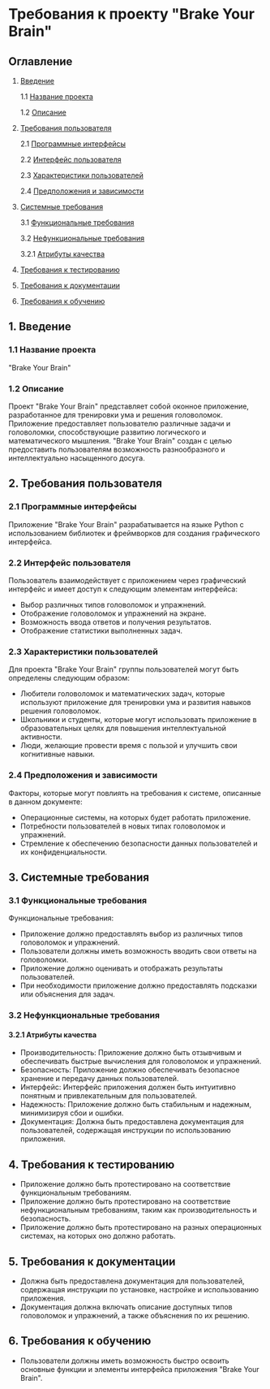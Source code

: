 # Требования к проекту "Brake Your Brain"

## Оглавление

1. [Введение](#1-введение)
   
   1.1 [Название проекта](#11-название-проекта)
   
   1.2 [Описание](#12-описание)
   
2. [Требования пользователя](#2-требования-пользователя)

   2.1 [Программные интерфейсы](#21-программные-интерфейсы)
   
   2.2 [Интерфейс пользователя](#22-интерфейс-пользователя)
   
   2.3 [Характеристики пользователей](#23-характеристики-пользователей)
   
   2.4 [Предположения и зависимости](#24-предположения-и-зависимости)
   
3. [Системные требования](#3-системные-требования)
   
   3.1 [Функциональные требования](#31-функциональные-требования)
   
   3.2 [Нефункциональные требования](#32-нефункциональные-требования)
   
      3.2.1 [Атрибуты качества](#321-атрибуты-качества)
   
4. [Требования к тестированию](#4-требования-к-тестированию)
   
5. [Требования к документации](#5-требования-к-документации)

6. [Требования к обучению](#6-требования-к-обучению)
    

## 1. Введение

### 1.1 Название проекта
"Brake Your Brain"

### 1.2 Описание
Проект "Brake Your Brain" представляет собой оконное приложение, разработанное для тренировки ума и решения головоломок. Приложение предоставляет пользователю различные задачи и головоломки, способствующие развитию логического и математического мышления. "Brake Your Brain" создан с целью предоставить пользователям возможность разнообразного и интеллектуально насыщенного досуга.

## 2. Требования пользователя

### 2.1 Программные интерфейсы
Приложение "Brake Your Brain" разрабатывается на языке Python с использованием библиотек и фреймворков для создания графического интерфейса.

### 2.2 Интерфейс пользователя
Пользователь взаимодействует с приложением через графический интерфейс и имеет доступ к следующим элементам интерфейса:

- Выбор различных типов головоломок и упражнений.
- Отображение головоломок и упражнений на экране.
- Возможность ввода ответов и получения результатов.
- Отображение статистики выполненных задач.

### 2.3 Характеристики пользователей
Для проекта "Brake Your Brain" группы пользователей могут быть определены следующим образом:

- Любители головоломок и математических задач, которые используют приложение для тренировки ума и развития навыков решения головоломок.
- Школьники и студенты, которые могут использовать приложение в образовательных целях для повышения интеллектуальной активности.
- Люди, желающие провести время с пользой и улучшить свои когнитивные навыки.

### 2.4 Предположения и зависимости
Факторы, которые могут повлиять на требования к системе, описанные в данном документе:

- Операционные системы, на которых будет работать приложение.
- Потребности пользователей в новых типах головоломок и упражнений.
- Стремление к обеспечению безопасности данных пользователей и их конфиденциальности.

## 3. Системные требования

### 3.1 Функциональные требования
Функциональные требования:

- Приложение должно предоставлять выбор из различных типов головоломок и упражнений.
- Пользователи должны иметь возможность вводить свои ответы на головоломки.
- Приложение должно оценивать и отображать результаты пользователей.
- При необходимости приложение должно предоставлять подсказки или объяснения для задач.

### 3.2 Нефункциональные требования

#### 3.2.1 Атрибуты качества
- Производительность: Приложение должно быть отзывчивым и обеспечивать быстрые вычисления для головоломок и упражнений.
- Безопасность: Приложение должно обеспечивать безопасное хранение и передачу данных пользователей.
- Интерфейс: Интерфейс приложения должен быть интуитивно понятным и привлекательным для пользователей.
- Надежность: Приложение должно быть стабильным и надежным, минимизируя сбои и ошибки.
- Документация: Должна быть предоставлена документация для пользователей, содержащая инструкции по использованию приложения.

## 4. Требования к тестированию

- Приложение должно быть протестировано на соответствие функциональным требованиям.
- Приложение должно быть протестировано на соответствие нефункциональным требованиям, таким как производительность и безопасность.
- Приложение должно быть протестировано на разных операционных системах, на которых оно должно работать.

## 5. Требования к документации

- Должна быть предоставлена документация для пользователей, содержащая инструкции по установке, настройке и использованию приложения.
- Документация должна включать описание доступных типов головоломок и упражнений, а также объяснения по их решению.

## 6. Требования к обучению

- Пользователи должны иметь возможность быстро освоить основные функции и элементы интерфейса приложения "Brake Your Brain".
